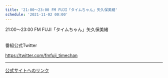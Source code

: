 ```yaml
---
title: '21:00～23:00 FM FUJI「タイムちゃん」矢久保美緒'
schedule: '2021-11-02 00:00'
---
```


<div id="detailBody"> <p>  21:00～23:00 FM FUJI「タイムちゃん」矢久保美緒 </p> <p>  <br/>  番組公式Twitter </p> <p>  <a href="https://twitter.com/fmfuji_timechan" target="_blank">   https://twitter.com/fmfuji_timechan  </a> </p></div>

---
[公式サイトへのリンク]('http://www.nogizaka46.com/schedule/2021/11/063405.php?member=mio-yakubo&category=&monthly=202111')